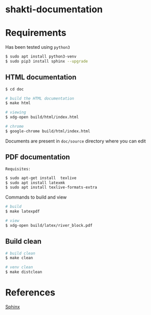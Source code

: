 # shakti-documentation

# Requirements
Has been tested using ``python3``
```sh
$ sudo apt install python3-venv
$ sudo pip3 install sphinx --upgrade
```

## HTML documentation

```sh
$ cd doc

# build the HTML documentation
$ make html

# viewing
$ xdg-open build/html/index.html

# chrome
$ google-chrome build/html/index.html

```
Documents are present in ``doc/source`` directory where you can edit

## PDF documentation

``Requisites:``
```sh
$ sudo apt-get install  texlive
$ sudo apt install latexmk
$ sudo apt install texlive-formats-extra
```
Commands to build and view
```sh
# build 
$ make latexpdf

# view
$ xdg-open build/latex/river_block.pdf
```
## Build clean

```sh
# build clean
$ make clean

# venv clean
$ make distclean
```

# References
[Sphinx](http://www.sphinx-doc.org/en/master/)
